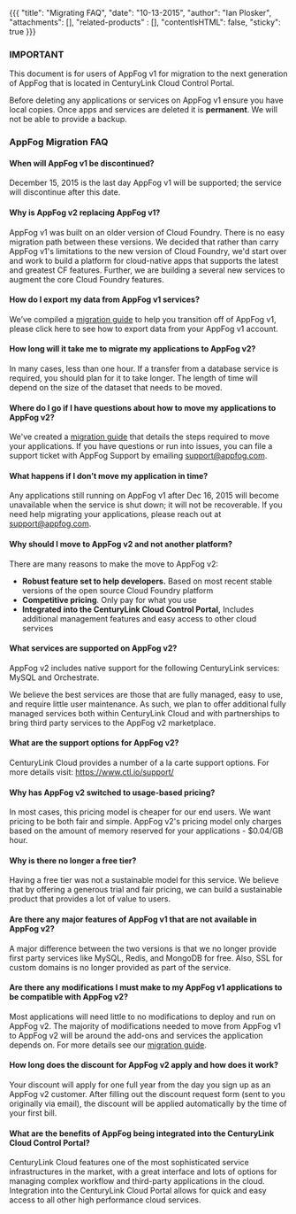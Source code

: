 {{{
  "title": "Migrating FAQ",
  "date": "10-13-2015",
  "author": "Ian Plosker",
  "attachments": [],
  "related-products" : [],
  "contentIsHTML": false,
  "sticky": true
}}}

### IMPORTANT

This document is for users of AppFog v1 for migration to the next generation of AppFog that is located in CenturyLink Cloud Control Portal.

Before deleting any applications or services on AppFog v1 ensure you have local copies. Once apps and services are deleted it is **permanent**. We will not be able to provide a backup.

### AppFog Migration FAQ

#### When will AppFog v1 be discontinued?

December 15, 2015 is the last day AppFog v1 will be supported; the service will discontinue after this date.

####  Why is AppFog v2 replacing AppFog v1? 

AppFog v1 was built on an older version of Cloud Foundry. There is no easy migration path between these versions. We decided that rather than carry AppFog v1's limitations to the new version of Cloud Foundry, we'd start over and work to build a platform for cloud-native apps that supports the latest and greatest CF features. Further, we are building a several new services to augment the core Cloud Foundry features. 

#### How do I export my data from AppFog v1 services?
        
We’ve compiled a [migration guide](https://www.ctl.io/knowledge-base/appfog/legacy-version-1/appfog-version-1-docs/#migration-guides) to help you transition off of AppFog v1, please click here to see how to export data from your AppFog v1 account.

#### How long will it take me to migrate my applications to AppFog v2?

In many cases, less than one hour. If a transfer from a database service is required, you should plan for it to take longer. The length of time will depend on the size of the dataset that needs to be  moved.

#### Where do I go if I have questions about how to move my applications to AppFog v2? 

We've created a [migration guide](https://www.ctl.io/knowledge-base/appfog/legacy-version-1/appfog-version-1-docs/#migration-guides) that details the steps required to move your applications.  If you have questions or run into issues, you can file a support ticket with AppFog Support by emailing [support@appfog.com](mailto:support@appfog.com).

#### What happens if I don’t move my application in time?
        
Any applications still running on AppFog v1 after Dec 16, 2015 will become unavailable when the service is shut down; it will not be recoverable. If you need help migrating your applications, please reach out at [support@appfog.com](mailto:support@appfog.com).

#### Why should I move to AppFog v2 and not another platform?

There are many reasons to make the move to AppFog v2:

- **Robust feature set to help developers.** Based on most recent stable versions of the open source Cloud Foundry platform
- **Competitive pricing**. Only pay for what you use
- **Integrated into the CenturyLink Cloud Control Portal,** Includes additional management features and easy access to other cloud services

#### What services are supported on AppFog v2?

AppFog v2 includes native support for the following CenturyLink services: MySQL and Orchestrate. 

We believe the best services are those that are fully managed, easy to use, and require little user maintenance. As such, we plan to offer additional fully managed services both within CenturyLink Cloud and with partnerships to bring third party services to the AppFog v2 marketplace.

#### What are the support options for AppFog v2?

CenturyLink Cloud provides a number of a la carte support options.  For more details visit: https://www.ctl.io/support/

#### Why has AppFog v2 switched to usage-based pricing? 

In most cases, this pricing model is cheaper for our end users. We want pricing to be both fair and simple. AppFog v2's pricing model only charges based on the amount of memory reserved for your applications - $0.04/GB hour. 

#### Why is there no longer a free tier?

Having a free tier was not a sustainable model for this service. We believe that by offering a generous trial and fair pricing, we can build a sustainable product that provides a lot of value to users.

#### Are there any major features of AppFog v1 that are not available in AppFog v2?

A major difference between the two versions is that we no longer provide first party services like MySQL, Redis, and MongoDB for free. Also, SSL for custom domains is no longer provided as part of the service. 

#### Are there any modifications I must make to my AppFog v1 applications to be compatible with AppFog v2?

Most applications will need little to no modifications to deploy and run on AppFog v2. The majority of modifications needed to move from AppFog v1 to AppFog v2 will be around the add-ons and services the application depends on.  For more details see our [migration guide](https://www.ctl.io/knowledge-base/appfog/legacy-version-1/appfog-version-1-docs/#migration-guides).

#### How long does the discount for AppFog v2 apply and how does it work?

Your discount will apply for one full year from the day you sign up as an AppFog v2 customer. After filling out the discount request form (sent to you originally via email), the discount will be applied automatically by the time of your first bill.

#### What are the benefits of AppFog being integrated into the CenturyLink Cloud Control Portal?

CenturyLink Cloud features one of the most sophisticated service infrastructures in the market, with a great interface and lots of options for managing complex workflow and third-party applications in the cloud. Integration into the CenturyLink Cloud Portal allows for quick and easy access to all other high performance cloud services.
